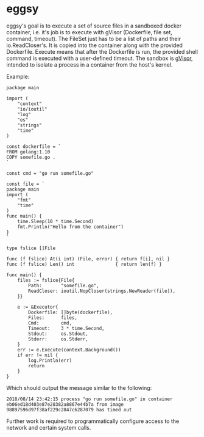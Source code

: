 # eggsy

eggsy's goal is to execute a set of source files in a sandboxed docker container, i.e. it's job is to execute with gVisor (Dockerfile, file set, command, timeout).
The FileSet just has to be a list of paths and their io.ReadCloser's. It is copied into the container along with the provided Dockerfile.
Execute means that after the Dockerfile is run, the provided shell command is executed with a user-defined timeout.
The sandbox is [gVisor](https://github.com/google/gvisor), intended to isolate a process in a container from the host's kernel.

Example:
```
package main

import (
    "context"
    "io/ioutil"
    "log"
    "os"
    "strings"
    "time"
)

const dockerfile = `
FROM golang:1.10
COPY somefile.go .
`

const cmd = "go run somefile.go"

const file = `
package main
import (
    "fmt"
    "time"
)
func main() {
    time.Sleep(10 * time.Second)
    fmt.Println("Hello from the container")
}
`

type fslice []File

func (f fslice) At(i int) (File, error) { return f[i], nil }
func (f fslice) Len() int               { return len(f) }

func main() {
    files := fslice{File{
        Path:       "somefile.go",
        ReadCloser: ioutil.NopCloser(strings.NewReader(file)),
    }}

    e := &Executor{
        Dockerfile: []byte(dockerfile),
        Files:      files,
        Cmd:        cmd,
        Timeout:    3 * time.Second,
        Stdout:     os.Stdout,
        Stderr:     os.Stderr,
    }
    err := e.Execute(context.Background())
    if err != nil {
        log.Println(err)
        return
    }
}
```
Which should output the message similar to the following:
```
2018/08/14 23:42:15 process "go run somefile.go" in container eb06ed18d403e87e28382a8867e44b7a from image 98897596d97f38af229c2847c6287079 has timed out
```

Further work is required to programmatically configure access to the network and certain system calls.